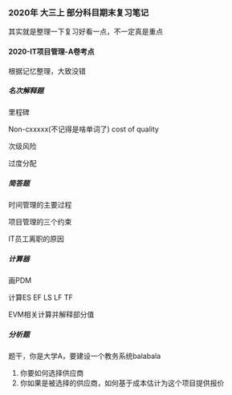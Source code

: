 ### 2020年 大三上 部分科目期末复习笔记

其实就是整理一下复习好看一点，不一定真是重点



#### 2020-IT项目管理-A卷考点

根据记忆整理，大致没错

##### 名次解释题

里程碑

Non-cxxxxx(不记得是啥单词了) cost of quality

次级风险

过度分配

##### 简答题

时间管理的主要过程

项目管理的三个约束

IT员工离职的原因

##### 计算器

画PDM

计算ES EF LS LF TF

EVM相关计算并解释部分值

##### 分析题

题干，你是大学A，要建设一个教务系统balabala

1. 你要如何选择供应商
2. 你如果是被选择的供应商，如何基于成本估计为这个项目提供报价
